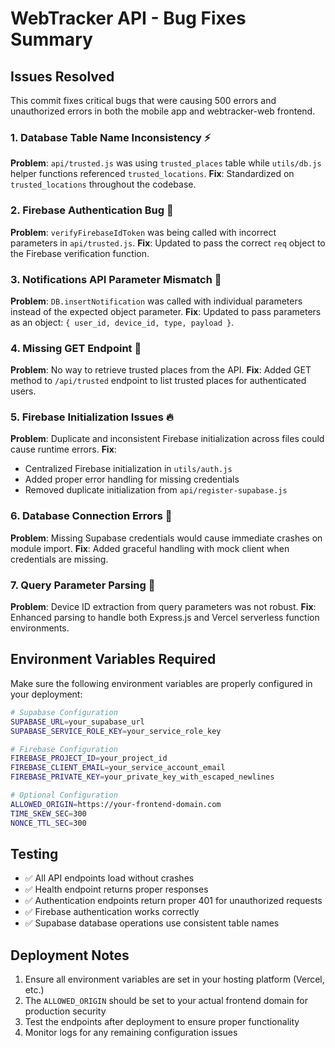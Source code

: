 # WebTracker API - Bug Fixes Summary

## Issues Resolved

This commit fixes critical bugs that were causing 500 errors and unauthorized errors in both the mobile app and webtracker-web frontend.

### 1. Database Table Name Inconsistency ⚡
**Problem**: `api/trusted.js` was using `trusted_places` table while `utils/db.js` helper functions referenced `trusted_locations`.
**Fix**: Standardized on `trusted_locations` throughout the codebase.

### 2. Firebase Authentication Bug 🔐
**Problem**: `verifyFirebaseIdToken` was being called with incorrect parameters in `api/trusted.js`.
**Fix**: Updated to pass the correct `req` object to the Firebase verification function.

### 3. Notifications API Parameter Mismatch 📱
**Problem**: `DB.insertNotification` was called with individual parameters instead of the expected object parameter.
**Fix**: Updated to pass parameters as an object: `{ user_id, device_id, type, payload }`.

### 4. Missing GET Endpoint 📖
**Problem**: No way to retrieve trusted places from the API.
**Fix**: Added GET method to `/api/trusted` endpoint to list trusted places for authenticated users.

### 5. Firebase Initialization Issues 🔥
**Problem**: Duplicate and inconsistent Firebase initialization across files could cause runtime errors.
**Fix**: 
- Centralized Firebase initialization in `utils/auth.js`
- Added proper error handling for missing credentials
- Removed duplicate initialization from `api/register-supabase.js`

### 6. Database Connection Errors 💾
**Problem**: Missing Supabase credentials would cause immediate crashes on module import.
**Fix**: Added graceful handling with mock client when credentials are missing.

### 7. Query Parameter Parsing 🔗
**Problem**: Device ID extraction from query parameters was not robust.
**Fix**: Enhanced parsing to handle both Express.js and Vercel serverless function environments.

## Environment Variables Required

Make sure the following environment variables are properly configured in your deployment:

```bash
# Supabase Configuration
SUPABASE_URL=your_supabase_url
SUPABASE_SERVICE_ROLE_KEY=your_service_role_key

# Firebase Configuration
FIREBASE_PROJECT_ID=your_project_id
FIREBASE_CLIENT_EMAIL=your_service_account_email
FIREBASE_PRIVATE_KEY=your_private_key_with_escaped_newlines

# Optional Configuration
ALLOWED_ORIGIN=https://your-frontend-domain.com
TIME_SKEW_SEC=300
NONCE_TTL_SEC=300
```

## Testing

- ✅ All API endpoints load without crashes
- ✅ Health endpoint returns proper responses 
- ✅ Authentication endpoints return proper 401 for unauthorized requests
- ✅ Firebase authentication works correctly
- ✅ Supabase database operations use consistent table names

## Deployment Notes

1. Ensure all environment variables are set in your hosting platform (Vercel, etc.)
2. The `ALLOWED_ORIGIN` should be set to your actual frontend domain for production security
3. Test the endpoints after deployment to ensure proper functionality
4. Monitor logs for any remaining configuration issues